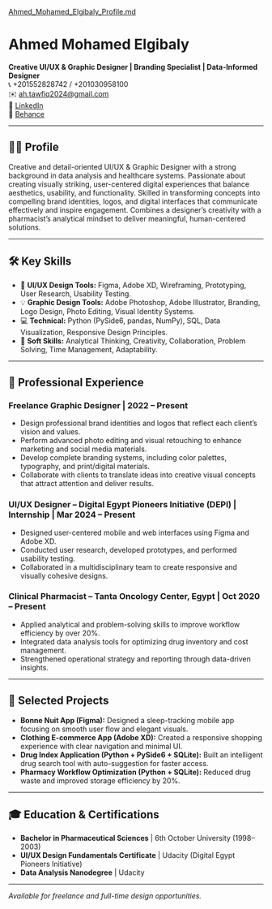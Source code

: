 [Ahmed_Mohamed_Elgibaly_Profile.md](https://github.com/user-attachments/files/23261093/Ahmed_Mohamed_Elgibaly_Profile.md)
# Ahmed Mohamed Elgibaly

**Creative UI/UX & Graphic Designer | Branding Specialist | Data-Informed Designer**  
📞 +201552828742 / +201030958100  
✉️  [ah.tawfiq2024@gmail.com](mailto:ah.tawfiq2024@gmail.com)  
🔗 [LinkedIn](https://www.linkedin.com/in/ahmed-tawfiq-a333a6339/)  
🎨 [Behance](https://www.behance.net/ahmedtawfiq2024)

---

## 🧑‍🎨 Profile
Creative and detail-oriented UI/UX & Graphic Designer with a strong background in data analysis and healthcare systems. Passionate about creating visually striking, user-centered digital experiences that balance aesthetics, usability, and functionality. Skilled in transforming concepts into compelling brand identities, logos, and digital interfaces that communicate effectively and inspire engagement. Combines a designer’s creativity with a pharmacist’s analytical mindset to deliver meaningful, human-centered solutions.

---

## 🛠️ Key Skills
- 🎨 **UI/UX Design Tools:** Figma, Adobe XD, Wireframing, Prototyping, User Research, Usability Testing.  
- 💡 **Graphic Design Tools:** Adobe Photoshop, Adobe Illustrator, Branding, Logo Design, Photo Editing, Visual Identity Systems.  
- 💻 **Technical:** Python (PySide6, pandas, NumPy), SQL, Data Visualization, Responsive Design Principles.  
- 🧠 **Soft Skills:** Analytical Thinking, Creativity, Collaboration, Problem Solving, Time Management, Adaptability.

---

## 💼 Professional Experience

### **Freelance Graphic Designer** | 2022 – Present
- Design professional brand identities and logos that reflect each client’s vision and values.  
- Perform advanced photo editing and visual retouching to enhance marketing and social media materials.  
- Develop complete branding systems, including color palettes, typography, and print/digital materials.  
- Collaborate with clients to translate ideas into creative visual concepts that attract attention and deliver results.

### **UI/UX Designer – Digital Egypt Pioneers Initiative (DEPI)** | Internship | Mar 2024 – Present
- Designed user-centered mobile and web interfaces using Figma and Adobe XD.  
- Conducted user research, developed prototypes, and performed usability testing.  
- Collaborated in a multidisciplinary team to create responsive and visually cohesive designs.

### **Clinical Pharmacist – Tanta Oncology Center, Egypt** | Oct 2020 – Present
- Applied analytical and problem-solving skills to improve workflow efficiency by over 20%.  
- Integrated data analysis tools for optimizing drug inventory and cost management.  
- Strengthened operational strategy and reporting through data-driven insights.

---

## 🚀 Selected Projects
- **Bonne Nuit App (Figma):** Designed a sleep-tracking mobile app focusing on smooth user flow and elegant visuals.  
- **Clothing E-commerce App (Adobe XD):** Created a responsive shopping experience with clear navigation and minimal UI.  
- **Drug Index Application (Python + PySide6 + SQLite):** Built an intelligent drug search tool with auto-suggestion for faster access.  
- **Pharmacy Workflow Optimization (Python + SQLite):** Reduced drug waste and improved storage efficiency by 20%.

---

## 🎓 Education & Certifications
- **Bachelor in Pharmaceutical Sciences** | 6th October University (1998–2003)  
- **UI/UX Design Fundamentals Certificate** | Udacity (Digital Egypt Pioneers Initiative)  
- **Data Analysis Nanodegree** | Udacity  

---

*Available for freelance and full-time design opportunities.*
